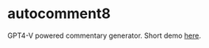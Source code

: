 # autocomment8
GPT4-V powered commentary generator. Short demo [here](https://youtu.be/MyDbzDfQhH0?si=VOrzTxDBPU5C3sRe).
